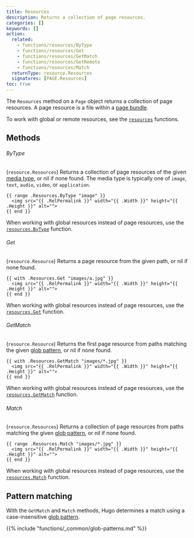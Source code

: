 ```yaml
---
title: Resources
description: Returns a collection of page resources.
categories: []
keywords: []
action:
  related:
    - functions/resources/ByType
    - functions/resources/Get
    - functions/resources/GetMatch
    - functions/resources/GetRemote
    - functions/resources/Match
  returnType: resource.Resources
  signatures: [PAGE.Resources]
toc: true
---
```


The `Resources` method on a `Page` object returns a collection of page resources. A page resource is a file within a [page bundle].

To work with global or remote resources, see the [`resources`] functions.

## Methods

###### ByType

(`resource.Resources`) Returns a collection of page resources of the given [media type], or nil if none found. The media type is typically one of `image`, `text`, `audio`, `video`, or `application`.

```go-html-template
{{ range .Resources.ByType "image" }}
  <img src="{{ .RelPermalink }}" width="{{ .Width }}" height="{{ .Height }}" alt="">
{{ end }}
```

When working with global resources instead of page resources, use the [`resources.ByType`] function.

###### Get

(`resource.Resource`) Returns a page resource from the given path, or nil if none found.

```go-html-template
{{ with .Resources.Get "images/a.jpg" }}
  <img src="{{ .RelPermalink }}" width="{{ .Width }}" height="{{ .Height }}" alt="">
{{ end }}
```

When working with global resources instead of page resources, use the [`resources.Get`] function.

###### GetMatch

(`resource.Resource`) Returns the first page resource from paths matching the given [glob pattern], or nil if none found.

```go-html-template
{{ with .Resources.GetMatch "images/*.jpg" }}
  <img src="{{ .RelPermalink }}" width="{{ .Width }}" height="{{ .Height }}" alt="">
{{ end }}
```

When working with global resources instead of page resources, use the [`resources.GetMatch`] function.

###### Match

(`resource.Resources`) Returns a collection of page resources from paths matching the given [glob pattern], or nil if none found.

```go-html-template
{{ range .Resources.Match "images/*.jpg" }}
  <img src="{{ .RelPermalink }}" width="{{ .Width }}" height="{{ .Height }}" alt="">
{{ end }}
```

When working with global resources instead of page resources, use the [`resources.Match`] function.

## Pattern matching

With the `GetMatch` and `Match` methods, Hugo determines a match using a case-insensitive [glob pattern].

{{% include "functions/_common/glob-patterns.md" %}}

[`resources.ByType`]: /functions/resources/ByType/
[`resources.GetMatch`]: /functions/resources/ByType/
[`resources.Get`]: /functions/resources/ByType/
[`resources.Match`]: /functions/resources/ByType/
[`resources`]: /functions/resources/
[glob pattern]: https://github.com/gobwas/glob#example
[media type]: https://en.wikipedia.org/wiki/Media_type
[page bundle]: /getting-started/glossary/#page-bundle
